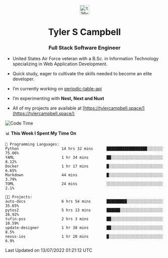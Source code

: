<p align="center">
<a href="https://www.linkedin.com/in/t36campbell" target="blank"><img align="center" src="https://ik.imagekit.io/t36campbell/Portfolio/linkedin.png.original_m8bbGgPh6.png" alt="t36campbell" height="30" width="30" /></a>
</p>
<h1 align="center">Tyler S Campbell</h1>
<h3 align="center">Full Stack Software Engineer</h3>

* United States Air Force veteran with a B.Sc. in Information Technology specializing in Web Application Development. 

* Quick study, eager to cultivate the skills needed to become an elite developer.

* I’m currently working on [periodic-table-api](https://github.com/t36campbell/periodic-table-api)

* I’m experimenting with **Nest, Next and Nuxt**

* All of my projects are available at [https://tylercampbell.space/](https://tylercampbell.space/)

<!--START_SECTION:waka-->
![Code Time](http://img.shields.io/badge/Code%20Time-1%2C705%20hrs%2044%20mins-blue)

📊 **This Week I Spent My Time On** 

```text
💬 Programming Languages: 
Python                   14 hrs 32 mins      ██████████████████░░░░░░░   75.06% 
YAML                     1 hr 34 mins        ██░░░░░░░░░░░░░░░░░░░░░░░   8.12% 
Docker                   1 hr 17 mins        █░░░░░░░░░░░░░░░░░░░░░░░░   6.65% 
Markdown                 44 mins             █░░░░░░░░░░░░░░░░░░░░░░░░   3.79% 
TOML                     24 mins             ░░░░░░░░░░░░░░░░░░░░░░░░░   2.1%

🐱‍💻 Projects: 
auto-docs                6 hrs 54 mins       █████████░░░░░░░░░░░░░░░░   35.65% 
pytos2                   5 hrs 13 mins       ██████░░░░░░░░░░░░░░░░░░░   26.92% 
tufin-pss                2 hrs 3 mins        ██░░░░░░░░░░░░░░░░░░░░░░░   10.59% 
update-designer          1 hr 38 mins        ██░░░░░░░░░░░░░░░░░░░░░░░   8.5% 
nexus-ios                1 hr 20 mins        █░░░░░░░░░░░░░░░░░░░░░░░░   6.9%

```


 Last Updated on 13/07/2022 01:21:12 UTC
<!--END_SECTION:waka-->
